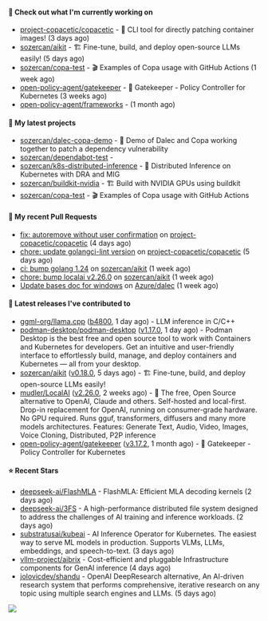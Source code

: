 #### 👷 Check out what I'm currently working on

- [project-copacetic/copacetic](https://github.com/project-copacetic/copacetic) - 🧵 CLI tool for directly patching container images! (3 days ago)
- [sozercan/aikit](https://github.com/sozercan/aikit) - 🏗️ Fine-tune, build, and deploy open-source LLMs easily! (5 days ago)
- [sozercan/copa-test](https://github.com/sozercan/copa-test) - 🎬 Examples of Copa usage with GitHub Actions (1 week ago)
- [open-policy-agent/gatekeeper](https://github.com/open-policy-agent/gatekeeper) - 🐊 Gatekeeper - Policy Controller for Kubernetes (3 weeks ago)
- [open-policy-agent/frameworks](https://github.com/open-policy-agent/frameworks) -  (1 month ago)

#### 🌱 My latest projects

- [sozercan/dalec-copa-demo](https://github.com/sozercan/dalec-copa-demo) - 🤝 Demo of Dalec and Copa working together to patch a dependency vulnerability
- [sozercan/dependabot-test](https://github.com/sozercan/dependabot-test) - 
- [sozercan/k8s-distributed-inference](https://github.com/sozercan/k8s-distributed-inference) - 🦄 Distributed Inference on Kubernetes with DRA and MIG
- [sozercan/buildkit-nvidia](https://github.com/sozercan/buildkit-nvidia) - 🏗️ Build with NVIDIA GPUs using buildkit
- [sozercan/copa-test](https://github.com/sozercan/copa-test) - 🎬 Examples of Copa usage with GitHub Actions

#### 🔨 My recent Pull Requests

- [fix: autoremove without user confirmation](https://github.com/project-copacetic/copacetic/pull/934) on [project-copacetic/copacetic](https://github.com/project-copacetic/copacetic) (4 days ago)
- [chore: update golangci-lint version](https://github.com/project-copacetic/copacetic/pull/930) on [project-copacetic/copacetic](https://github.com/project-copacetic/copacetic) (5 days ago)
- [ci: bump golang 1.24](https://github.com/sozercan/aikit/pull/489) on [sozercan/aikit](https://github.com/sozercan/aikit) (1 week ago)
- [chore: bump localai v2.26.0](https://github.com/sozercan/aikit/pull/487) on [sozercan/aikit](https://github.com/sozercan/aikit) (1 week ago)
- [Update bases doc for windows](https://github.com/Azure/dalec/pull/539) on [Azure/dalec](https://github.com/Azure/dalec) (1 week ago)

#### 🚀 Latest releases I've contributed to

- [ggml-org/llama.cpp](https://github.com/ggml-org/llama.cpp) ([b4800](https://github.com/ggml-org/llama.cpp/releases/tag/b4800), 1 day ago) - LLM inference in C/C&#43;&#43;
- [podman-desktop/podman-desktop](https://github.com/podman-desktop/podman-desktop) ([v1.17.0](https://github.com/podman-desktop/podman-desktop/releases/tag/v1.17.0), 1 day ago) - Podman Desktop is the best free and open source tool to work with Containers and Kubernetes for developers. Get an intuitive and user-friendly interface to effortlessly build, manage, and deploy containers and Kubernetes — all from your desktop.
- [sozercan/aikit](https://github.com/sozercan/aikit) ([v0.18.0](https://github.com/sozercan/aikit/releases/tag/v0.18.0), 5 days ago) - 🏗️ Fine-tune, build, and deploy open-source LLMs easily!
- [mudler/LocalAI](https://github.com/mudler/LocalAI) ([v2.26.0](https://github.com/mudler/LocalAI/releases/tag/v2.26.0), 2 weeks ago) - :robot: The free, Open Source alternative to OpenAI, Claude and others. Self-hosted and local-first. Drop-in replacement for OpenAI,  running on consumer-grade hardware. No GPU required. Runs gguf, transformers, diffusers and many more models architectures. Features: Generate Text, Audio, Video, Images, Voice Cloning, Distributed, P2P inference
- [open-policy-agent/gatekeeper](https://github.com/open-policy-agent/gatekeeper) ([v3.17.2](https://github.com/open-policy-agent/gatekeeper/releases/tag/v3.17.2), 1 month ago) - 🐊 Gatekeeper - Policy Controller for Kubernetes

#### ⭐ Recent Stars

- [deepseek-ai/FlashMLA](https://github.com/deepseek-ai/FlashMLA) - FlashMLA: Efficient MLA decoding kernels (2 days ago)
- [deepseek-ai/3FS](https://github.com/deepseek-ai/3FS) -  A high-performance distributed file system designed to address the challenges of AI training and inference workloads.  (2 days ago)
- [substratusai/kubeai](https://github.com/substratusai/kubeai) - AI Inference Operator for Kubernetes. The easiest way to serve ML models in production. Supports VLMs, LLMs, embeddings, and speech-to-text. (3 days ago)
- [vllm-project/aibrix](https://github.com/vllm-project/aibrix) - Cost-efficient and pluggable Infrastructure components for GenAI inference (4 days ago)
- [jolovicdev/shandu](https://github.com/jolovicdev/shandu) - OpenAI DeepResearch alternative, An AI-driven research system that performs comprehensive, iterative research on any topic using multiple search engines and LLMs. (5 days ago)

![](https://github-readme-stats.vercel.app/api?username=sozercan&theme=vision-friendly-dark&hide_border=false&include_all_commits=true&count_private=true)
